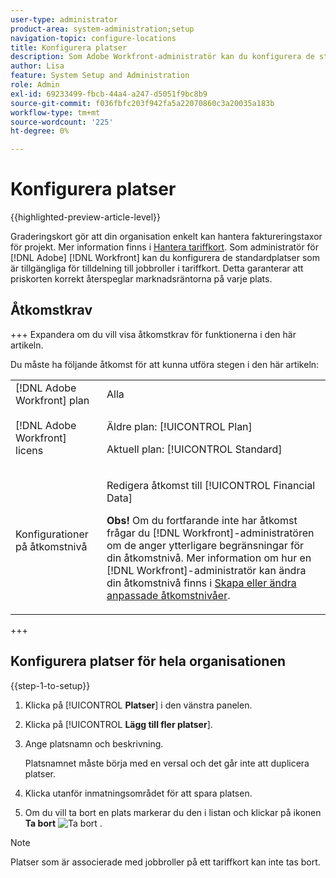 ```yaml
---
user-type: administrator
product-area: system-administration;setup
navigation-topic: configure-locations
title: Konfigurera platser
description: Som Adobe Workfront-administratör kan du konfigurera de standardplatser som är tillgängliga för tilldelning till jobbroller i tariffkort.
author: Lisa
feature: System Setup and Administration
role: Admin
exl-id: 69233499-fbcb-44a4-a247-d5051f9bc8b9
source-git-commit: f036fbfc203f942fa5a22070860c3a20035a183b
workflow-type: tm+mt
source-wordcount: '225'
ht-degree: 0%

---
```


# Konfigurera platser

{{highlighted-preview-article-level}}

Graderingskort gör att din organisation enkelt kan hantera faktureringstaxor för projekt. Mer information finns i [Hantera tariffkort](/help/quicksilver/administration-and-setup/set-up-workfront/configure-system-defaults/manage-rate-cards.md). Som administratör för [!DNL Adobe] [!DNL Workfront] kan du konfigurera de standardplatser som är tillgängliga för tilldelning till jobbroller i tariffkort. Detta garanterar att priskorten korrekt återspeglar marknadsräntorna på varje plats.

## Åtkomstkrav

+++ Expandera om du vill visa åtkomstkrav för funktionerna i den här artikeln.

Du måste ha följande åtkomst för att kunna utföra stegen i den här artikeln:

<table style="table-layout:auto"> 
 <col> 
 <col> 
 <tbody> 
  <tr> 
   <td role="rowheader">[!DNL Adobe Workfront] plan</td> 
   <td>Alla</td> 
  </tr> 
  <tr> 
   <td role="rowheader">[!DNL Adobe Workfront] licens</td> 
   <td><p>Äldre plan: [!UICONTROL Plan]</p>
       <p>Aktuell plan: [!UICONTROL Standard]</p></td> 
  </tr> 
  <tr> 
   <td role="rowheader">Konfigurationer på åtkomstnivå</td> 
   <td> <p>Redigera åtkomst till [!UICONTROL Financial Data]</p> <p><b>Obs!</b> Om du fortfarande inte har åtkomst frågar du [!DNL Workfront]-administratören om de anger ytterligare begränsningar för din åtkomstnivå. Mer information om hur en [!DNL Workfront]-administratör kan ändra din åtkomstnivå finns i <a href="../../../administration-and-setup/add-users/configure-and-grant-access/create-modify-access-levels.md" class="MCXref xref">Skapa eller ändra anpassade åtkomstnivåer</a>.</p> </td> 
  </tr> 
 </tbody> 
</table>

+++

## Konfigurera platser för hela organisationen

{{step-1-to-setup}}

1. Klicka på [!UICONTROL **Platser**] i den vänstra panelen.
1. Klicka på [!UICONTROL **Lägg till fler platser**].
1. Ange platsnamn och beskrivning.

   Platsnamnet måste börja med en versal och det går inte att duplicera platser.

1. Klicka utanför inmatningsområdet för att spara platsen.
1. Om du vill ta bort en plats markerar du den i listan och klickar på ikonen **Ta bort** ![Ta bort](assets/delete.png) .

>[!NOTE]
>
>Platser som är associerade med jobbroller på ett tariffkort kan inte tas bort.
